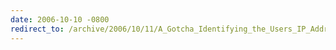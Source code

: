```yaml
---
date: 2006-10-10 -0800
redirect_to: /archive/2006/10/11/A_Gotcha_Identifying_the_Users_IP_Address.aspx/
---
```

